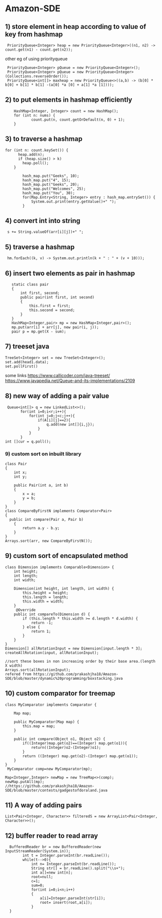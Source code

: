# Amazon-SDE

## 1) store element in heap according to value of key from hashmap
```
 PriorityQueue<Integer> heap = new PriorityQueue<Integer>((n1, n2) -> count.get(n1) - count.get(n2));
```
other eg of using priorityqueue
```
 PriorityQueue<Integer> pQueue = new PriorityQueue<Integer>();
 PriorityQueue<Integer> pQueue = new PriorityQueue<Integer>(Collections.reverseOrder());
 PriorityQueue<int[]> maxheap = new PriorityQueue<>((a,b) -> (b[0] * b[0] + b[1] * b[1] -(a[0] *a [0] + a[1] *a [1])));
```
  
## 2) to put elements in hashmap efficiently
```
    HashMap<Integer, Integer> count = new HashMap();
    for (int n: nums) {
            count.put(n, count.getOrDefault(n, 0) + 1);
    }
```

## 3) to traverse a hashmap
```
for (int n: count.keySet()) {
      heap.add(n);
      if (heap.size() > k)
        heap.poll();
    }
    
        hash_map.put("Geeks", 10); 
        hash_map.put("4", 15); 
        hash_map.put("Geeks", 20); 
        hash_map.put("Welcomes", 25); 
        hash_map.put("You", 30); 
        for(Map.Entry<String, Integer> entry : hash_map.entrySet()) {
            System.out.print(entry.getValue()+" ");
        }
```
## 4) convert int into string 
```
 s += String.valueOf(arr[i][j])+" "; 
 ```
 
 ## 5) traverse a hashmap
 ```
  hm.forEach((k, v) -> System.out.println(k + " : " + (v + 10))); 
  ```
  
 ## 6) insert two elements as pair in hashmap
 ```
    static class pair 
    {  
        int first, second;  
        public pair(int first, int second)  
        {  
            this.first = first;  
            this.second = second;  
        }  
    } 
    HashMap<Integer,pair> mp = new HashMap<Integer,pair>(); 
    mp.put(arr[i] + arr[j], new pair(i, j)); 
    pair p = mp.get(X - sum); 
 ```
 
 ## 7) treeset java
 ```
 TreeSet<Integer> set = new TreeSet<Integer>();
 set.add(head1.data);
 set.pollFirst()
 ```
 some links
 https://www.callicoder.com/java-treeset/
 https://www.javapedia.net/Queue-and-its-implementations/2109
 
 ## 8) new way of adding a pair value
 ```
  Queue<int[]> q = new LinkedList<>();
        for(int i=0;i<r;i++){
            for(int j=0;j<c;j++){
                if(A[i][j]==2){
                    q.add(new int[]{i,j});
                }
            }
        }
 int []cur = q.poll();
```

### 9) custom sort on inbuilt library
```
class Pair
{
    int x;
    int y;
    
    public Pair(int a, int b)
    {
        x = a;
        y = b;
    }
}
class CompareByFirstN implements Comparator<Pair>
{
  public int compare(Pair a, Pair b)
    {
        return a.y - b.y;
    }
}
Arrays.sort(arr, new CompareByFirstN());
```
## 9) custom sort of encapsulated method
```
class Dimension implements Comparable<Dimension> {
    int height;
    int length;
    int width;

    Dimension(int height, int length, int width) {
        this.height = height;
        this.length = length;
        this.width = width;
    }
     @Override
    public int compareTo(Dimension d) {
        if (this.length * this.width >= d.length * d.width) {
            return -1;
        } else {
            return 1;
        }
    }
}
Dimension[] allRotationInput = new Dimension[input.length * 3];
createAllRotation(input, allRotationInput);

//sort these boxes in non increasing order by their base area.(length X width)
Arrays.sort(allRotationInput);
refered from https://github.com/prakashjha18/Amazon-SDE/blob/master/dynamic%20programming/boxstacking.java
```
## 10) custom comparator for treemap
```
class MyComparator implements Comparator {

    Map map;
    
    public MyComparator(Map map) {
        this.map = map;
    }
    
    public int compare(Object o1, Object o2) {
        if((Integer)map.get(o2)==(Integer) map.get(o1)){
            return((Integer)o2-(Integer)o1);
        }
        return ((Integer) map.get(o2)-(Integer) map.get(o1));
    }
}
 MyComparator comp=new MyComparator(mp);

Map<Integer,Integer> newMap = new TreeMap<>(comp);
newMap.putAll(mp);
//https://github.com/prakashjha18/Amazon-SDE/blob/master/contests/gadgestofdoraland.java

```
## 11) A way of adding pairs 
```
List<Pair<Integer, Character>> filteredS = new ArrayList<Pair<Integer, Character>>();
```

## 12) buffer reader to read array
```
  BufferedReader br = new BufferedReader(new InputStreamReader(System.in));
		int t = Integer.parseInt(br.readLine());
		while(t-->0){
		    int n= Integer.parseInt(br.readLine());
		    String str[] = br.readLine().split("\\s+");
		    int a[]=new int[n];
		    root=null;
		    c=1;
		    sum=0;
		    for(int i=0;i<n;i++)
		    {
		        a[i]=Integer.parseInt(str[i]);
		        root= insert(root,a[i]);
		    }
  }
```
